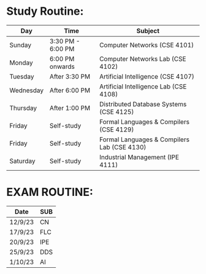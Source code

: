 # Study Routine:

|   Day    |         Time         |              Subject                |
|----------|----------------------|-------------------------------------|
| Sunday   | 3:30 PM - 6:00 PM    | Computer Networks (CSE 4101)       |
| Monday   | 6:00 PM onwards      | Computer Networks Lab (CSE 4102)   |
| Tuesday  | After 3:30 PM        | Artificial Intelligence (CSE 4107) |
| Wednesday| After 6:00 PM        | Artificial Intelligence Lab (CSE 4108) |
| Thursday | After 1:00 PM        | Distributed Database Systems (CSE 4125) |
| Friday   | Self-study           | Formal Languages & Compilers (CSE 4129) |
| Friday   | Self-study           | Formal Languages & Compilers Lab (CSE 4130) |
| Saturday | Self-study           | Industrial Management (IPE 4111) |

# EXAM ROUTINE:

| Date     | SUB     |
|----------|---------|
| 12/9/23  | CN      |
| 17/9/23  | FLC     |
| 20/9/23  | IPE     |
| 25/9/23  | DDS     |
| 1/10/23  | AI      |
